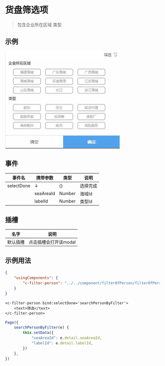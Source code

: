 # 货盘筛选项

> 包含企业所在区域 类型



## 示例
![示例](../img/filterOfPerson.jpg)



## 事件
|  事件名   | 携带参数  |  类型  | 说明 |
|  ----  | ----  |  ----  | ----  |
| selectDone  | ↓ | {} | 选择完成  |
|             | seaAreaId | Number | 海域Id  |
|             | labelId | Number | 类型Id  |


## 插槽
|  名字    | 说明 |
|  ----  |  ----  |
| 默认插槽  |  点击插槽会打开该modal  |


## 示例用法

```json
{
	"usingComponents": {
        "c-filter-person": "../../component/filterOfPerson/filterOfPerson"
	}
}
```

```wxml
<c-filter-person bind:selectDone='searchPersonByFilter'>
    <text>筛选</text>
</c-filter-person>
```

```js
Page({
    searchPersonByFilter(e) {
        this.setData({
            "seaAreaId": e.detail.seaAreaId,
            "labelId": e.detail.labelId,
        })
    },
})
```
